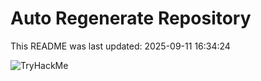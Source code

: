 # Auto Regenerate Repository

This README was last updated: 2025-09-11 16:34:24

 ![TryHackMe](https://tryhackme.com/badge/533634)